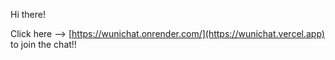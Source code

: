 Hi there! 

Click here --> [https://wunichat.onrender.com/](https://wunichat.vercel.app) to join the chat!!
